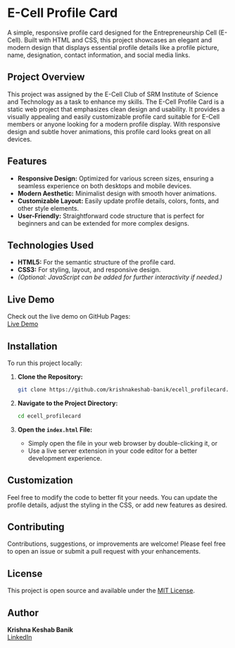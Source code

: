 # E-Cell Profile Card

A simple, responsive profile card designed for the Entrepreneurship Cell (E-Cell). Built with HTML and CSS, this project showcases an elegant and modern design that displays essential profile details like a profile picture, name, designation, contact information, and social media links.

## Project Overview

This project was assigned by the E-Cell Club of SRM Institute of Science and Technology as a task to enhance my skills. The E-Cell Profile Card is a static web project that emphasizes clean design and usability. It provides a visually appealing and easily customizable profile card suitable for E-Cell members or anyone looking for a modern profile display. With responsive design and subtle hover animations, this profile card looks great on all devices.

## Features

- **Responsive Design:** Optimized for various screen sizes, ensuring a seamless experience on both desktops and mobile devices.
- **Modern Aesthetic:** Minimalist design with smooth hover animations.
- **Customizable Layout:** Easily update profile details, colors, fonts, and other style elements.
- **User-Friendly:** Straightforward code structure that is perfect for beginners and can be extended for more complex designs.

## Technologies Used

- **HTML5:** For the semantic structure of the profile card.
- **CSS3:** For styling, layout, and responsive design.
- *(Optional: JavaScript can be added for further interactivity if needed.)*

## Live Demo

Check out the live demo on GitHub Pages:  
[Live Demo](https://krishnakeshab-banik.github.io/ecell_profilecard/)

## Installation

To run this project locally:

1. **Clone the Repository:**

   ```bash
   git clone https://github.com/krishnakeshab-banik/ecell_profilecard.git
   ```

2. **Navigate to the Project Directory:**

   ```bash
   cd ecell_profilecard
   ```

3. **Open the `index.html` File:**

   - Simply open the file in your web browser by double-clicking it, or
   - Use a live server extension in your code editor for a better development experience.

## Customization

Feel free to modify the code to better fit your needs. You can update the profile details, adjust the styling in the CSS, or add new features as desired.

## Contributing

Contributions, suggestions, or improvements are welcome! Please feel free to open an issue or submit a pull request with your enhancements.

## License

This project is open source and available under the [MIT License](LICENSE).

## Author

**Krishna Keshab Banik**  
[LinkedIn](https://www.linkedin.com/in/krishna-keshab-banik-067819324/)
